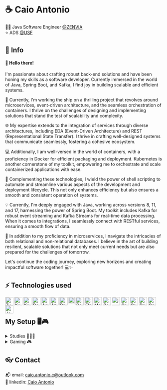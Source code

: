 # :coffee: Caio Antonio

:technologist: Java Software Engineer [@ZENVIA](https://github.com/zenvia)  
:star: ADS [@USF](https://www.usf.edu.br/)<br/>

## :speech_balloon: Info

#### 👋 Hello there!

I'm passionate about crafting robust back-end solutions and have been honing my skills as a software developer. Currently immersed in the world of Java, Spring Boot, and Kafka, I find joy in building scalable and efficient systems.

🚀 Currently, I'm working the ship on a thrilling project that revolves around microservices, event-driven architecture, and the seamless orchestration of containers. I thrive on the challenges of designing and implementing solutions that stand the test of scalability and complexity.

🌐 My expertise extends to the integration of services through diverse architectures, including EDA (Event-Driven Architecture) and REST (Representational State Transfer). I thrive in crafting well-designed systems that communicate seamlessly, fostering a cohesive ecosystem.

💻 Additionally, I am well-versed in the world of containers, with a proficiency in Docker for efficient packaging and deployment. Kubernetes is another cornerstone of my toolkit, empowering me to orchestrate and scale containerized applications with ease.

🔧 Complementing these technologies, I wield the power of shell scripting to automate and streamline various aspects of the development and deployment lifecycle. This not only enhances efficiency but also ensures a smooth and consistent operation of systems.

💡 Currently, I'm deeply engaged with Java, working across versions 8, 11, and 17, harnessing the power of Spring Boot. My toolkit includes Kafka for robust event streaming and Kafka Streams for real-time data processing. When it comes to integrations, I seamlessly connect with RESTful services, ensuring a smooth flow of data.

🔗 In addition to my proficiency in microservices, I navigate the intricacies of both relational and non-relational databases. I believe in the art of building resilient, scalable solutions that not only meet current needs but are also prepared for the challenges of tomorrow.

Let's continue the coding journey, exploring new horizons and creating impactful software together! 💻✨

## :zap: Technologies used

<img align="left" alt="Tux" width="26px" src="https://user-images.githubusercontent.com/58996814/210672715-96d6812c-3358-4395-90a0-be9ba85ba3d7.png" />
<img align="left" alt="Kubernetes" width="26px" src="https://github.com/caioantoniodev/caioantoniodev/assets/58996814/66ea289e-43eb-4c58-8e32-a6c534a82913" />
<img align="left" alt="Kubernetes" width="26px" src="https://github.com/caioantoniodev/caioantoniodev/assets/58996814/6ca7e544-6638-44dc-96cc-76add67c2802" />
<img align="left" alt="Docker" width="26px" src="https://user-images.githubusercontent.com/58996814/210672663-273bf564-be62-46ac-a15b-e04b7abb40e1.png" />
<img align="left" alt="Aws" width="26px" src="https://user-images.githubusercontent.com/58996814/210672543-5f27130f-79c7-4855-95a2-53a8150db17f.png" />
<img align="left" alt="Azure" width="26px" src="https://user-images.githubusercontent.com/58996814/210670950-454907fc-dc2c-47fb-9bd3-e778a1f363f3.png" />
<img align="left" alt="Rabbit" width="26px" src="https://user-images.githubusercontent.com/58996814/210672416-bef9cf2b-8ca5-46c7-a72f-6ff695e4ead5.png" />
<img align="left" alt="Kafka" width="20px" src="https://github.com/caioantoniodev/caioantoniodev/assets/58996814/e32962f7-6572-40eb-b106-8b40b7abd8c5" />
<img align="left" alt="DataDog" width="26px" src="https://user-images.githubusercontent.com/58996814/210672063-5fb03b1a-e4f3-4f60-9a03-138da32a645a.png" />
<img align="left" alt="Elastic" width="26px" src="https://user-images.githubusercontent.com/58996814/210672054-baabc344-6663-44b3-b809-9df5d9f35a62.png" />
<img align="left" alt="Mongodb" width="26px" src="https://user-images.githubusercontent.com/58996814/210673096-ceb725a4-d73e-44a5-a8aa-bb085c5f4415.png" />
<img align="left" alt="Postgres" width="26px" src="https://user-images.githubusercontent.com/58996814/210673083-2901fa98-6451-4917-877b-8e38504b215f.png" />
<img align="left" alt="java" width="26px" src="https://user-images.githubusercontent.com/58996814/210672068-3287d0d0-5874-4a92-bb6d-64fca80660ca.png">
<img align="left" alt="Spring" width="26px" src="https://user-images.githubusercontent.com/58996814/210671608-eaaad734-f3dd-49a0-8418-1781076abc2c.png" />
<img align="left" alt="Quarkus" width="26px" src="https://user-images.githubusercontent.com/58996814/210672047-c5bfe10c-2d9d-4e2b-85bf-db654e178f64.png" />
<img align="left" alt="DotNet" width="26px" src="https://user-images.githubusercontent.com/58996814/210671533-523f8555-4ef4-4adb-aef7-17ade2690f13.png" />
<img align="left" alt="GoLang" width="26px" src="https://emojis.slackmojis.com/emojis/images/1454546974/291/golang.png?1454546974" />
<img align="left" alt="Js" width="26px" src="https://user-images.githubusercontent.com/58996814/210673231-dff22a35-e5fc-44bd-8ec3-a63b64d14d02.png" />

<br />

<br />

## My Setup 🖥️🎮

<details>
  
<summary>Studies 👨🏻‍💻</summary>
  
  - **Laptop:** Macbook Air M1 [8GB 256GB]
    
  - **Peripherals:**
    - Keyboard [Cooler Master CK721]
    - Mouse [VXE Dragonfly R11 Series]
    - Monitor [LG Ultrawide 25" 75hz]
      
  - **Tools:** 
    - JetBrains Toolbox [InttelliJ and DataGrip]
    - VSCode
    - Iterm2 [Fish and Spaceship]
    - Postico
    - Insominia
    - Red
    - NoSQL Workbench
    - Mongosh
    - KCat
      
</details>

<details>
<summary>Gaming 🎮</summary>

  - **Gaming PC:**
    - Ryzen 5 5600
    - 32GB DDR4
    - GTX 1650
    - SSD NVMe 256GB [SO]
    - SSD NVMe 2TB [Data]
    - Water Cooler 240mm
      
  - **Peripherals:**
    - Keyboard [Cooler Master CK721]
    - Mouse [VXE Dragonfly R11 Series]
    - Monitor [LG Ultragear 24" 144hz]
    - Headset [Hyper Cloud Stinger Wirelles]
      
  - **Other:** [Any other specific details about your gaming setup]
</details>

## :eyeglasses: Contact

:mailbox_with_mail: email: [caio.antonio.c@outlook.com](mailto:caiocichetti08@gmail.com)  
:link: linkedin: [Caio Antonio](https://www.linkedin.com/in/caioantoniocr)
